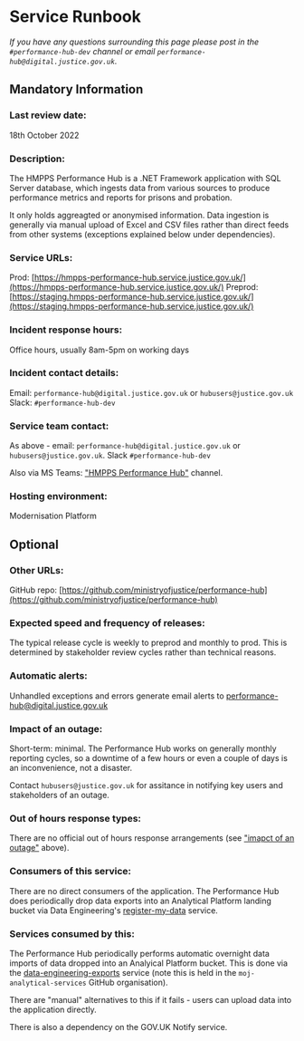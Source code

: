 # Service Runbook

<!-- This is a template that should be populated by the development team when moving to the modernisation platform, but also reviewed and kept up to date.
To ensure that people looking at your runbook can get the information they need quickly, your runbook should be short but clear. Throughout, only use acronyms if you’re confident that someone who has just been woken up at 3am would understand them. -->

_If you have any questions surrounding this page please post in the `#performance-hub-dev` channel or email `performance-hub@digital.justice.gov.uk`._

## Mandatory Information

### **Last review date:**

18th October 2022

### **Description:**

The HMPPS Performance Hub is a .NET Framework application with SQL Server database, which ingests data from various sources to produce performance metrics and reports for prisons and probation.

It only holds aggreagted or anonymised information. Data ingestion is generally via manual upload of Excel and CSV files rather than direct feeds from other systems (exceptions explained below under dependencies).

### **Service URLs:**

Prod: [https://hmpps-performance-hub.service.justice.gov.uk/](https://hmpps-performance-hub.service.justice.gov.uk/)
Preprod: [https://staging.hmpps-performance-hub.service.justice.gov.uk/](https://staging.hmpps-performance-hub.service.justice.gov.uk/)

### **Incident response hours:**

Office hours, usually 8am-5pm on working days

### **Incident contact details:**

Email: `performance-hub@digital.justice.gov.uk` or `hubusers@justice.gov.uk`
Slack: `#performance-hub-dev`

### **Service team contact:**

As above - email: `performance-hub@digital.justice.gov.uk` or `hubusers@justice.gov.uk`. Slack `#performance-hub-dev`

Also via MS Teams: ["HMPPS Performance Hub"](https://teams.microsoft.com/l/channel/19%3a47f17e662a8a4719acf0eb2ca6755577%40thread.tacv2/Hub%2520-%2520General%2520and%2520Administration?groupId=bc48488e-a80a-4e39-8363-033022d67111&tenantId=c6874728-71e6-41fe-a9e1-2e8c36776ad8) channel.

### **Hosting environment:**

Modernisation Platform

## Optional

### **Other URLs:**

GitHub repo: [https://github.com/ministryofjustice/performance-hub](https://github.com/ministryofjustice/performance-hub)

### **Expected speed and frequency of releases:**

The typical release cycle is weekly to preprod and monthly to prod. This is determined by stakeholder review cycles rather than technical reasons.

### **Automatic alerts:**

Unhandled exceptions and errors generate email alerts to <performance-hub@digital.justice.gov.uk>

### **Impact of an outage:**

Short-term: minimal. The Performance Hub works on generally monthly reporting cycles, so a downtime of a few hours or even a couple of days is an inconvenience, not a disaster.

Contact `hubusers@justice.gov.uk` for assitance in notifying key users and stakeholders of an outage.

### **Out of hours response types:**

There are no official out of hours response arrangements (see ["imapct of an outage"](#impact-of-an-outage) above).

### **Consumers of this service:**

There are no direct consumers of the application. The Performance Hub does periodically drop data exports into an Analytical Platform landing bucket via Data Engineering's [register-my-data](https://github.com/ministryofjustice/register-my-data/tree/main/stacks/hmpps-performance-hub) service.

### **Services consumed by this:**

The Performance Hub periodically performs automatic overnight data imports of data dropped into an Analyical Platform bucket. This is done via the [data-engineering-exports](https://github.com/moj-analytical-services/data-engineering-exports/blob/main/push_datasets/prison_performance.yaml) service (note this is held in the `moj-analytical-services` GitHub organisation).

There are "manual" alternatives to this if it fails - users can upload data into the application directly.

There is also a dependency on the GOV.UK Notify service.
